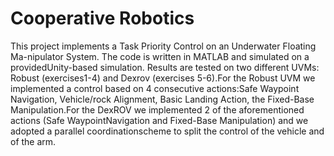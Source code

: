 # Cooperative Robotics

This  project  implements  a  Task  Priority  Control  on  an  Underwater  Floating  Ma-nipulator  System.   The  code  is  written  in  MATLAB  and  simulated  on  a  providedUnity-based simulation.  Results are tested on two different UVMs:  Robust (exercises1-4) and Dexrov (exercises 5-6).For the Robust UVM we implemented a control based on 4 consecutive actions:Safe Waypoint Navigation, Vehicle/rock Alignment, Basic Landing Action, the Fixed-Base Manipulation.For the DexROV we implemented 2 of the aforementioned actions (Safe WaypointNavigation  and  Fixed-Base  Manipulation)  and  we  adopted  a  parallel  coordinationscheme to split the control of the vehicle and of the arm.
